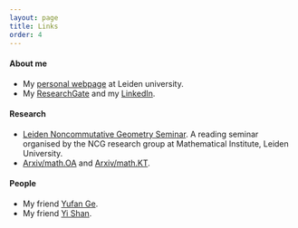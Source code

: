 ```yaml
---
layout: page
title: Links
order: 4
---
```




#### About me
- My [personal webpage](https://www.universiteitleiden.nl/en/staffmembers/yuezhao-li) at Leiden university.
- My [ResearchGate](https://www.researchgate.net/profile/Yuezhao_Li2) and my [LinkedIn](https://www.linkedin.com/in/y-li-math/).

#### Research

- [Leiden Noncommutative Geometry Seminar](https://ncg-leiden.github.io/). A reading seminar organised by the NCG research group at Mathematical Institute, Leiden University.
- [Arxiv/math.OA](https://arxiv.org/list/math.OA/recent) and [Arxiv/math.KT](https://arxiv.org/list/math.KT/recent).

#### People

- My friend [Yufan Ge](https://sherlock3711.github.io/).
- My friend [Yi Shan](https://www.eleves.ens.fr/home/yshan/Home.html).